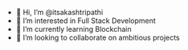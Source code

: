 - 👋 Hi, I’m @itsakashtripathi
- 👀 I’m interested in Full Stack Development
- 🌱 I’m currently learning Blockchain
- 💞️ I’m looking to collaborate on ambitious projects
  <!-- - 📫 How to reach me -->
  <!---
  itsakashtripathi/itsakashtripathi is a ✨ special ✨ repository because its `README.md` (this file) appears on your GitHub profile.
  You can click the Preview link to take a look at your changes.
  --->
